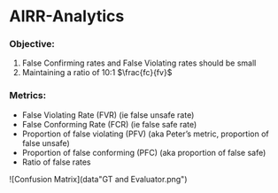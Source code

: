 # AIRR-Analytics


### Objective:
1. False Confirming rates and False Violating rates should be small
2. Maintaining a ratio of 10:1 $\frac{fc}{fv}$

### Metrics:

- False Violating Rate (FVR) (ie false unsafe rate)
- False Conforming Rate (FCR) (ie false safe rate)
- Proportion of false violating (PFV) (aka Peter’s metric, proportion of false unsafe)
- Proportion of false conforming (PFC) (aka proportion of false safe)
- Ratio of false rates


![Confusion Matrix](data\"GT and Evaluator.png")